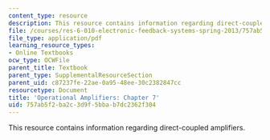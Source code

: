 ```yaml
---
content_type: resource
description: This resource contains information regarding direct-coupled amplifiers.
file: /courses/res-6-010-electronic-feedback-systems-spring-2013/757ab5f2ba2c3d9f5bbab7dc2362f304_MITRES_6-010S13_chap07.pdf
file_type: application/pdf
learning_resource_types:
- Online Textbooks
ocw_type: OCWFile
parent_title: Textbook
parent_type: SupplementalResourceSection
parent_uid: c87237fe-22ae-0a95-48ee-30c2382847cc
resourcetype: Document
title: 'Operational Amplifiers: Chapter 7'
uid: 757ab5f2-ba2c-3d9f-5bba-b7dc2362f304
---
```

This resource contains information regarding direct-coupled amplifiers.

